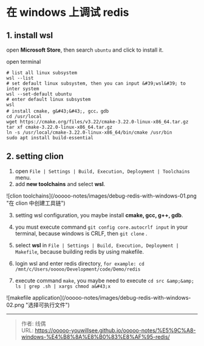 # 在 windows 上调试 redis


## 1. install wsl

open **Microsoft Store**, then search `ubuntu`  and click to install it.

open terminal

```shell
# list all linux subsystem
wsl --list
# set default linux subsystem, then you can input &#39;wsl&#39; to inter system
wsl --set-default ubuntu
# enter default linux subsystem
wsl 
# install cmake, g&#43;&#43;, gcc，gdb
cd /usr/local
wget https://cmake.org/files/v3.22/cmake-3.22.0-linux-x86_64.tar.gz
tar xf cmake-3.22.0-linux-x86_64.tar.gz
ln -s /usr/local/cmake-3.22.0-linux-x86_64/bin/cmake /usr/bin
sudo apt install build-essential
```

## 2. setting clion

1. open `File | Settings | Build, Execution, Deployment | Toolchains` menu.
2. add **new toolchains** and select **wsl**.

![clion toolchains](/ooooo-notes/images/debug-redis-with-windows-01.png &#34;在 clion 中创建工具链&#34;)

3. setting wsl configuration, you maybe install **cmake, gcc, g&#43;&#43;, gdb**.

4. you must execute command `git config core.autocrlf input` in your terminal, because windows is CRLF, then `git clone`
   .

5. select **wsl** in `File | Settings | Build, Execution, Deployment | Makefile`, because building redis by using
   makefile.

6. login wsl and enter redis directory, `for example: cd /mnt/c/Users/ooooo/Development/code/Demo/redis`

7. execute command `make`, you maybe need to execute `cd src &amp;&amp; ls | grep .sh | xargs chmod a&#43;x`

![makefile application](/ooooo-notes/images/debug-redis-with-windows-02.png &#34;选择可执行文件&#34;)


---

> 作者: 线偶  
> URL: https://ooooo-youwillsee.github.io/ooooo-notes/%E5%9C%A8-windows-%E4%B8%8A%E8%B0%83%E8%AF%95-redis/  

